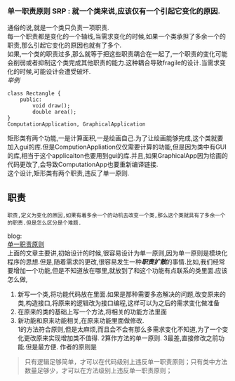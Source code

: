 ### 单一职责原则 SRP : 就一个类来说,应该仅有一个引起它变化的原因.  
  
  
 通俗的说,就是一个类只负责一项职责.  
 每一个职责都是变化的一个轴线,当需求变化的时候,如果一个类承担了多余一个的职责,那么引起它变化的原因也就有了多个.  
如果,一个类的职责过多,那么就等于把这些职责耦合在一起了,一个职责的变化可能会削弱或者抑制这个类完成其他职责的能力.这种耦合导致fragile的设计.当需求变化的时候,可能设计会遭受破坏.  
 *举例*   
 
```
class Rectangle {
    public:
        void draw();
        double area();
}
ComputationApplication, GraphicalApplication
```
矩形类有两个功能,一是计算面积,一是绘画自己.为了让绘画能够完成,这个类就要加入gui的库.但是ComputionAppliation仅仅需要计算的功能,但是因为类中有GUI的库,相当于这个applicaiton也要用到gui的库.并且,如果GraphicalApp因为绘画的代码更改了,会导致ComputationApp也要重新编译链接.   
这个设计,矩形类有两个职责,违反了单一原则.   

## 职责
    职责,定义为变化的原因,如果有着多余一个的动机去改变一个类,那么这个类就具有了多余一个的职责.但是怎么区分是个难题.


blog:   
[单一职责原则](http://blog.csdn.net/zhengzhb/article/details/7278174)  
上面的文章主要讲,初始设计的时候,很容易设计为单一原则,因为单一原则是模块化程序的思想.但是,随着需求的更改,很容易发生一种***职责扩散***的事情.比如,我们经常要增加一个功能,但是不知道放在哪里,就放到了和这个功能有点联系的类里面.应该怎么做,  
1. 新写一个类,将功能代码放在里面.如果是那种需要多态解决的问题,改变原来的类,构造接口,将原来的逻辑改为接口编程,这样可以为之后的需求变化做准备   
2. 在原来的类的基础上写一个方法,将相关的功能方法里面  
3. 新功能和原来功能相关,在原来功能里面做修改.  
1的方法符合原则,但是太麻烦,而且会不会有那么多需求变化不知道,为了一个变化更改原来实现增加类不值得. 2算作方法的单一原则. 3最差,直接修改之前功能.但是最方便. 作者的原则是
>只有逻辑足够简单，才可以在代码级别上违反单一职责原则；只有类中方法数量足够少，才可以在方法级别上违反单一职责原则；  


    

